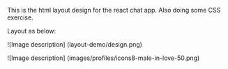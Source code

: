 This is the html layout design for the react chat app.
Also doing some CSS exercise.

Layout as below:

![Image description]
(layout-demo/design.png)

![Image description]
(images/profiles/icons8-male-in-love-50.png)